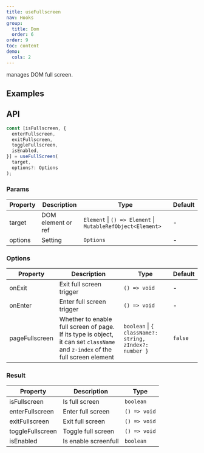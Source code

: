 ```yaml
---
title: useFullscreen
nav: Hooks
group:
  title: Dom
  order: 6
order: 9
toc: content
demo:
  cols: 2
---
```


manages DOM full screen.

## Examples

<!-- prettier-ignore -->
<code src="./demo/demo1.tsx"></code>
<code src="./demo/demo2.tsx"></code>
<code src="./demo/demo3.tsx"></code>
<code src="./demo/demo4.tsx"></code>

## API

```typescript
const [isFullscreen, {
  enterFullscreen,
  exitFullscreen,
  toggleFullscreen,
  isEnabled,
}] = useFullScreen(
  target,
  options?: Options
);
```

### Params

| Property | Description | Type | Default |
| --- | --- | --- | --- |
| target | DOM element or ref | `Element` \| `() => Element` \| `MutableRefObject<Element>` | - |
| options | Setting | `Options` | - |

### Options

| Property | Description | Type | Default |
| --- | --- | --- | --- |
| onExit | Exit full screen trigger | `() => void` | - |
| onEnter | Enter full screen trigger | `() => void` | - |
| pageFullscreen | Whether to enable full screen of page. If its type is object, it can set `className` and `z-index` of the full screen element | `boolean` \| `{ className?: string, zIndex?: number }` | `false` |

### Result

| Property         | Description          | Type         |
| ---------------- | -------------------- | ------------ |
| isFullscreen     | Is full screen       | `boolean`    |
| enterFullscreen  | Enter full screen    | `() => void` |
| exitFullscreen   | Exit full screen     | `() => void` |
| toggleFullscreen | Toggle full screen   | `() => void` |
| isEnabled        | Is enable screenfull | `boolean`    |
